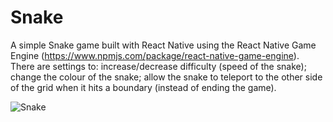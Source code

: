 # Snake

A simple Snake game built with React Native using the React Native Game Engine (https://www.npmjs.com/package/react-native-game-engine).
There are settings to: increase/decrease difficulty (speed of the snake); change the colour of the snake; allow the snake to 
teleport to the other side of the grid when it hits a boundary (instead of ending the game).

![Snake](https://i.imgur.com/pDIDo3q.png)
